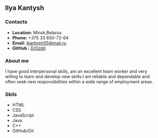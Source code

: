 ## Ilya Kantysh

### Contacts
* **Location:** Minsk,Belarus
*  **Phone:** +375 33 650-72-64
* **Email:** ikantysh05@mail.ru
* **GitHub :** [Dr0zdd](https://github.com/Dr0zdd)
### About me
I have good interpersonal skills,
am an excellent team worker and
very willing to learn and develop
new skills.I am reliable and dependable
and often seek new responsibilities
within a wide range of employment areas.

### Skils
* HTML
* CSS
* JavaScript
* Java
* C++
* GItHub/Git